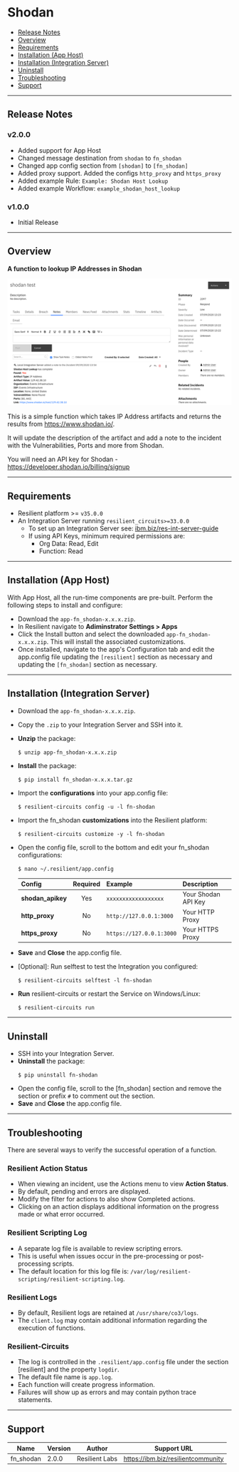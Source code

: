 <!--
  This Install README.md is generated by running:
  "resilient-sdk docgen -p fn_shodan --install-guide"

  It is best edited using a Text Editor with a Markdown Previewer. VS Code
  is a good example. Checkout https://guides.github.com/features/mastering-markdown/
  for tips on writing with Markdown

  If you make manual edits and run docgen again, a .bak file will be created

  Store any screenshots in the "doc/screenshots" directory and reference them like:
  ![screenshot: screenshot_1](./doc/screenshots/screenshot_1.png)
-->

# Shodan

  - [Release Notes](#release-notes)
  - [Overview](#overview)
  - [Requirements](#requirements)
  - [Installation (App Host)](#installation-app-host)
  - [Installation (Integration Server)](#installation-integration-server)
  - [Uninstall](#uninstall)
  - [Troubleshooting](#troubleshooting)
  - [Support](#support)
---

## Release Notes
<!--
  Specify all changes in this release. Do not remove the release 
  notes of a previous release
-->
### v2.0.0
* Added support for App Host
* Changed message destination from `shodan` to `fn_shodan`
* Changed app config section from `[shodan]` to `[fn_shodan]`
* Added proxy support. Added the configs `http_proxy` and `https_proxy`
* Added example Rule: `Example: Shodan Host Lookup`
* Added example Workflow: `example_shodan_host_lookup`

### v1.0.0
* Initial Release

---

## Overview
<!--
  Provide a high-level description of the function itself and its remote software or application.
  The text below is parsed from the "description" and "long_description" attributes in the setup.py file
-->
**A function to lookup IP Addresses in Shodan**

 ![screenshot: main](./doc/screenshots/main.png)

This is a simple function which takes IP Address artifacts and returns the results from https://www.shodan.io/.

It will update the description of the artifact and add a note to the incident with the Vulnerabilities, Ports and more from Shodan.

You will need an API key for Shodan - https://developer.shodan.io/billing/signup

---

## Requirements
<!--
  List any Requirements 
-->
* Resilient platform >= `v35.0.0`
* An Integration Server running `resilient_circuits>=33.0.0`
  * To set up an Integration Server see: [ibm.biz/res-int-server-guide](https://ibm.biz/res-int-server-guide)
  * If using API Keys, minimum required permissions are:
      * Org Data: Read, Edit
      * Function: Read

---

## Installation (App Host)
With App Host, all the run-time components are pre-built. Perform the following steps to install and configure:
* Download the `app-fn_shodan-x.x.x.zip`.
* In Resilient navigate to **Adiminstrator Settings > Apps**
* Click the Install button and select the downloaded `app-fn_shodan-x.x.x.zip`. This will install the associated customizations.
* Once installed, navigate to the app's Configuration tab and edit the app.config file updating the `[resilient]` section as necessary and updating the `[fn_shodan]` section as necessary.

---

## Installation (Integration Server)
* Download the `app-fn_shodan-x.x.x.zip`.
* Copy the `.zip` to your Integration Server and SSH into it.
* **Unzip** the package:
  ```
  $ unzip app-fn_shodan-x.x.x.zip
  ```
* **Install** the package:
  ```
  $ pip install fn_shodan-x.x.x.tar.gz
  ```
* Import the **configurations** into your app.config file:
  ```
  $ resilient-circuits config -u -l fn-shodan
  ```
* Import the fn_shodan **customizations** into the Resilient platform:
  ```
  $ resilient-circuits customize -y -l fn-shodan
  ```
* Open the config file, scroll to the bottom and edit your fn_shodan configurations:
  ```
  $ nano ~/.resilient/app.config
  ```
  | Config | Required | Example | Description |
  | ------ | :------: | ------- | ----------- |
  | **shodan_apikey** | Yes | `xxxxxxxxxxxxxxxxxx` | Your Shodan API Key |
  | **http_proxy** | No | `http://127.0.0.1:3000` | Your HTTP Proxy |
  | **https_proxy** | No | `https://127.0.0.1:3000` | Your HTTPS Proxy |

* **Save** and **Close** the app.config file.
* [Optional]: Run selftest to test the Integration you configured:
  ```
  $ resilient-circuits selftest -l fn-shodan
  ```
* **Run** resilient-circuits or restart the Service on Windows/Linux:
  ```
  $ resilient-circuits run
  ```

---

## Uninstall
* SSH into your Integration Server.
* **Uninstall** the package:
  ```
  $ pip uninstall fn-shodan
  ```
* Open the config file, scroll to the [fn_shodan] section and remove the section or prefix `#` to comment out the section.
* **Save** and **Close** the app.config file.

---

## Troubleshooting
There are several ways to verify the successful operation of a function.

### Resilient Action Status
* When viewing an incident, use the Actions menu to view **Action Status**.
* By default, pending and errors are displayed.
* Modify the filter for actions to also show Completed actions.
* Clicking on an action displays additional information on the progress made or what error occurred.

### Resilient Scripting Log
* A separate log file is available to review scripting errors.
* This is useful when issues occur in the pre-processing or post-processing scripts.
* The default location for this log file is: `/var/log/resilient-scripting/resilient-scripting.log`.

### Resilient Logs
* By default, Resilient logs are retained at `/usr/share/co3/logs`.
* The `client.log` may contain additional information regarding the execution of functions.

### Resilient-Circuits
* The log is controlled in the `.resilient/app.config` file under the section [resilient] and the property `logdir`.
* The default file name is `app.log`.
* Each function will create progress information.
* Failures will show up as errors and may contain python trace statements.

---

<!--
  If necessary, use this section to describe how to configure your security application to work with the integration.
  Delete this section if the user does not need to perform any configuration procedures on your product.

## Configure <Product_Name>

* Step One
* Step Two
* Step Three

---
-->

## Support
| Name | Version | Author | Support URL |
| ---- | ------- | ------ | ----------- |
| fn_shodan | 2.0.0 | Resilient Labs | https://ibm.biz/resilientcommunity |
